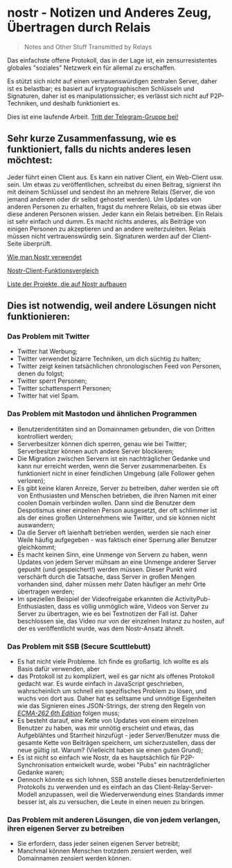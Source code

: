 # nostr - Notizen und Anderes Zeug, Übertragen durch Relais
> Notes and Other Stuff Transmitted by Relays

Das einfachste offene Protokoll, das in der Lage ist, ein zensurresistentes globales "soziales" Netzwerk ein für allemal zu erschaffen.

Es stützt sich nicht auf einen vertrauenswürdigen zentralen Server, daher ist es belastbar; es basiert auf kryptographischen Schlüsseln und Signaturen, daher ist es manipulationssicher; es verlässt sich nicht auf P2P-Techniken, und deshalb funktioniert es.

Dies ist eine laufende Arbeit. [Tritt der Telegram-Gruppe bei!](https://t.me/nostr_protocol)

## Sehr kurze Zusammenfassung, wie es funktioniert, falls du nichts anderes lesen möchtest:

Jeder führt einen Client aus. Es kann ein nativer Client, ein Web-Client usw. sein. Um etwas zu veröffentlichen, schreibst du einen Beitrag, signierst ihn mit deinem Schlüssel und sendest ihn an mehrere Relais (Server, die von jemand anderem oder dir selbst gehostet werden). Um Updates von anderen Personen zu erhalten, fragst du mehrere Relais, ob sie etwas über diese anderen Personen wissen. Jeder kann ein Relais betreiben. Ein Relais ist sehr einfach und dumm. Es macht nichts anderes, als Beiträge von einigen Personen zu akzeptieren und an andere weiterzuleiten. Relais müssen nicht vertrauenswürdig sein. Signaturen werden auf der Client-Seite überprüft.

[Wie man Nostr verwendet](https://github.com/vishalxl/nostr_console/discussions/31)

[Nostr-Client-Funktionsvergleich](https://github.com/vishalxl/Nostr-Clients-Features-List/blob/main/Readme.md)

[Liste der Projekte, die auf Nostr aufbauen](https://github.com/aljazceru/awesome-nostr)

## Dies ist notwendig, weil andere Lösungen nicht funktionieren:

### Das Problem mit Twitter

- Twitter hat Werbung;
- Twitter verwendet bizarre Techniken, um dich süchtig zu halten;
- Twitter zeigt keinen tatsächlichen chronologischen Feed von Personen, denen du folgst;
- Twitter sperrt Personen;
- Twitter schattensperrt Personen;
- Twitter hat viel Spam.

### Das Problem mit Mastodon und ähnlichen Programmen

- Benutzeridentitäten sind an Domainnamen gebunden, die von Dritten kontrolliert werden;
- Serverbesitzer können dich sperren, genau wie bei Twitter; Serverbesitzer können auch andere Server blockieren;
- Die Migration zwischen Servern ist ein nachträglicher Gedanke und kann nur erreicht werden, wenn die Server zusammenarbeiten. Es funktioniert nicht in einer feindlichen Umgebung (alle Follower gehen verloren);
- Es gibt keine klaren Anreize, Server zu betreiben, daher werden sie oft von Enthusiasten und Menschen betrieben, die ihren Namen mit einer coolen Domain verbinden wollen. Dann sind die Benutzer dem Despotismus einer einzelnen Person ausgesetzt, der oft schlimmer ist als der eines großen Unternehmens wie Twitter, und sie können nicht auswandern;
- Da die Server oft laienhaft betrieben werden, werden sie nach einer Weile häufig aufgegeben - was faktisch einer Sperrung aller Benutzer gleichkommt;
- Es macht keinen Sinn, eine Unmenge von Servern zu haben, wenn Updates von jedem Server mühsam an eine Unmenge anderer Server gepusht (und gespeichert!) werden müssen. Dieser Punkt wird verschärft durch die Tatsache, dass Server in großen Mengen vorhanden sind, daher müssen mehr Daten häufiger an mehr Orte übertragen werden;
- Im speziellen Beispiel der Videofreigabe erkannten die ActivityPub-Enthusiasten, dass es völlig unmöglich wäre, Videos von Server zu Server zu übertragen, wie es bei Textnotizen der Fall ist. Daher beschlossen sie, das Video nur von der einzelnen Instanz zu hosten, auf der es veröffentlicht wurde, was dem Nostr-Ansatz ähnelt.

### Das Problem mit SSB (Secure Scuttlebutt)

- Es hat nicht viele Probleme. Ich finde es großartig. Ich wollte es als Basis dafür verwenden, aber
- das Protokoll ist zu kompliziert, weil es gar nicht als offenes Protokoll gedacht war. Es wurde einfach in JavaScript geschrieben, wahrscheinlich um schnell ein spezifisches Problem zu lösen, und wuchs von dort aus. Daher hat es seltsame und unnötige Eigenheiten wie das Signieren eines JSON-Strings, der streng den Regeln von [_ECMA-262 6th Edition_](https://www.ecma-international.org/ecma-262/6.0/#sec-json.stringify) folgen muss;
- Es besteht darauf, eine Kette von Updates von einem einzelnen Benutzer zu haben, was mir unnötig erscheint und etwas, das Aufgeblähtes und Starrheit hinzufügt - jeder Server/Benutzer muss die gesamte Kette von Beiträgen speichern, um sicherzustellen, dass der neue gültig ist. Warum? (Vielleicht haben sie einen guten Grund);
- Es ist nicht so einfach wie Nostr, da es hauptsächlich für P2P-Synchronisation entwickelt wurde, wobei "Pubs" ein nachträglicher Gedanke waren;
- Dennoch könnte es sich lohnen, SSB anstelle dieses benutzerdefinierten Protokolls zu verwenden und es einfach an das Client-Relay-Server-Modell anzupassen, weil die Wiederverwendung eines Standards immer besser ist, als zu versuchen, die Leute in einen neuen zu bringen.

### Das Problem mit anderen Lösungen, die von jedem verlangen, ihren eigenen Server zu betreiben

- Sie erfordern, dass jeder seinen eigenen Server betreibt;
- Manchmal können Menschen trotzdem zensiert werden, weil Domainnamen zensiert werden können.

